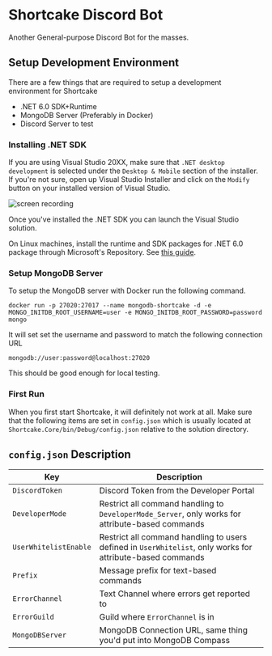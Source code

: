 # Shortcake Discord Bot
Another General-purpose Discord Bot for the masses.

## Setup Development Environment

There are a few things that are required to setup a development environment for Shortcake
- .NET 6.0 SDK+Runtime
- MongoDB Server (Preferably in Docker)
- Discord Server to test

### Installing .NET SDK
If you are using Visual Studio 20XX, make sure that `.NET desktop development` is selected under the `Desktop & Mobile` section of the installer. If you're not sure, open up Visual Studio Installer and click on the `Modify` button on your installed version of Visual Studio.

![screen recording](https://res.kate.pet/upload/fa204728-ccf1-4a6e-8f70-abf120eb5c49/setup_18x4FGb9x3.gif)

Once you've installed the .NET SDK you can launch the Visual Studio solution.

On Linux machines, install the runtime and SDK packages for .NET 6.0 package through Microsoft's Repository. See [this guide](https://learn.microsoft.com/en-us/dotnet/core/install/linux).

### Setup MongoDB Server
To setup the MongoDB server with Docker run the following command.

```
docker run -p 27020:27017 --name mongodb-shortcake -d -e MONGO_INITDB_ROOT_USERNAME=user -e MONGO_INITDB_ROOT_PASSWORD=password mongo
```

It will set set the username and password to match the following connection URL
```
mongodb://user:password@localhost:27020
```

This should be good enough for local testing.

### First Run

When you first start Shortcake, it will definitely not work at all. Make sure that the following items are set in `config.json` which is usually located at `Shortcake.Core/bin/Debug/config.json` relative to the solution directory.


## `config.json` Description
| Key | Description |
| --- | ----------- |
| `DiscordToken` | Discord Token from the Developer Portal |
| `DeveloperMode` | Restrict all command handling to `DeveloperMode_Server`, only works for attribute-based commands |
| `UserWhitelistEnable` | Restrict all command handling to users defined in `UserWhitelist`, only works for attribute-based commands |
| `Prefix` | Message prefix for text-based commands |
| `ErrorChannel` | Text Channel where errors get reported to |
| `ErrorGuild` | Guild where `ErrorChannel` is in |
| `MongoDBServer` | MongoDB Connection URL, same thing you'd put into MongoDB Compass |
